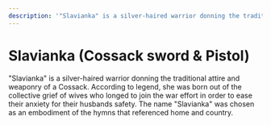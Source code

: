 ```yaml
---
description: '"Slavianka" is a silver-haired warrior donning the traditional attire and weaponry of a Cossack. According to legend, she was born out of the collective grief of wives who longed to join the war effort in order to ease their anxiety for their husbands safety. The name "Slavianka" was chosen as an embodiment of the hymns that referenced home and country.'
---
```


# Slavianka (Cossack sword & Pistol)
"Slavianka" is a silver-haired warrior donning the traditional attire and weaponry of a Cossack. According to legend, she was born out of the collective grief of wives who longed to join the war effort in order to ease their anxiety for their husbands safety. The name "Slavianka" was chosen as an embodiment of the hymns that referenced home and country.
